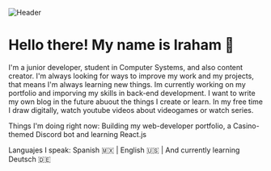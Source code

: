 
![Header](https://github.com/ChaosNeon/ChaosNeon/blob/main/header2.png "Header")

# Hello there! My name is Iraham 👋
I'm a junior developer, student in Computer Systems, and also content creator. I'm always looking for ways to improve my work and my projects, that means I'm always learning new things. Im currently working on my portfolio and imporving my skills in back-end development. I want to write my own blog in the future abuout the things I create or learn. In my free time I draw digitally, watch youtube videos about videogames or watch series.

Things I'm doing right now: Building my web-developer portfolio, a Casino-themed Discord bot and learning React.js

Languajes I speak: Spanish 🇲🇽 | English 🇺🇸 | And currently learning Deutsch 🇩🇪
<!--
**ChaosNeon/ChaosNeon** is a ✨ _special_ ✨ repository because its `README.md` (this file) appears on your GitHub profile.

Here are some ideas to get you started:

- 🔭 I’m currently working on ...
- 🌱 I’m currently learning ...
- 👯 I’m looking to collaborate on ...
- 🤔 I’m looking for help with ...
- 💬 Ask me about ...
- 📫 How to reach me: ...
- 😄 Pronouns: ...
- ⚡ Fun fact: ...
-->
